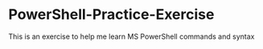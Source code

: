 # PowerShell-Practice-Exercise
This is an exercise to help me learn MS PowerShell commands and syntax
